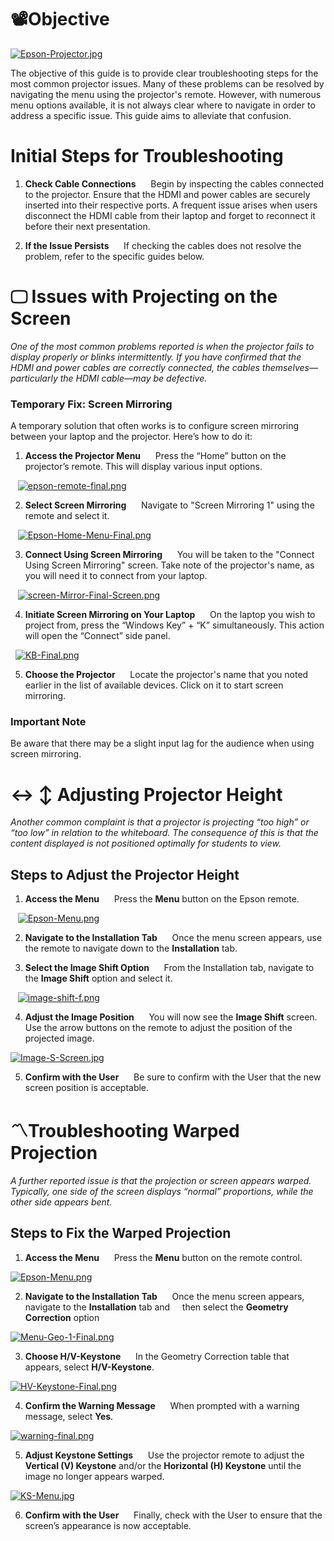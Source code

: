 #  📽️Objective

[![Epson-Projector.jpg](https://i.postimg.cc/jqgg2Y8t/Epson-Projector.jpg)](https://postimg.cc/BtFc7k9V)


The objective of this guide is to provide clear troubleshooting steps for the most common projector issues. Many of these problems can be resolved by navigating the menu using the projector's remote. However, with numerous menu options available, it is not always clear where to navigate in order to address a specific issue. This guide aims to alleviate that confusion.


# Initial Steps for Troubleshooting

1. **Check Cable Connections**  
   Begin by inspecting the cables connected to the projector. Ensure that the HDMI and power cables are securely inserted into their respective ports. A frequent issue arises when users disconnect the HDMI cable from their laptop and forget to reconnect it before their next presentation.

2. **If the Issue Persists**  
   If checking the cables does not resolve the problem, refer to the specific guides below.

# 🖵 Issues with Projecting on the Screen

*One of the most common problems reported is when the projector fails to display properly or blinks intermittently. If you have confirmed that the HDMI and power cables are correctly connected, the cables themselves—particularly the HDMI cable—may be defective.*

### Temporary Fix: Screen Mirroring

A temporary solution that often works is to configure screen mirroring between your laptop and the projector. Here’s how to do it:

1. **Access the Projector Menu**  
   Press the “Home” button on the projector’s remote. This will display various input options.

   [![epson-remote-final.png](https://i.postimg.cc/7LrK4RJ1/epson-remote-final.png)](https://postimg.cc/TKQVqC9h)

2. **Select Screen Mirroring**  
   Navigate to "Screen Mirroring 1" using the remote and select it.

   [![Epson-Home-Menu-Final.png](https://i.postimg.cc/L6nq46zR/Epson-Home-Menu-Final.png)](https://postimg.cc/YhB2b7ny)

3. **Connect Using Screen Mirroring**  
   You will be taken to the "Connect Using Screen Mirroring" screen. Take note of the projector's name, as you will need it to connect from your laptop.

   [![screen-Mirror-Final-Screen.png](https://i.postimg.cc/RZWbTfK8/screen-Mirror-Final-Screen.png)](https://postimg.cc/xXSRfXsy)

4. **Initiate Screen Mirroring on Your Laptop**  
   On the laptop you wish to project from, press the “Windows Key” + “K” simultaneously. This action will open the “Connect” side panel.

  [![KB-Final.png](https://i.postimg.cc/QN57cMFb/KB-Final.png)](https://postimg.cc/Lh9hp2BY)


5. **Choose the Projector**  
   Locate the projector's name that you noted earlier in the list of available devices. Click on it to start screen mirroring.

### Important Note
Be aware that there may be a slight input lag for the audience when using screen mirroring.

# ↔️ ↕️ Adjusting Projector Height

*Another common complaint is that a projector is projecting “too high” or “too low” in relation to the whiteboard. The consequence of this is that the content displayed is not positioned optimally for students to view.*

## Steps to Adjust the Projector Height

1. **Access the Menu**  
   Press the **Menu** button on the Epson remote.

   [![Epson-Menu.png](https://i.postimg.cc/ryZF8Qv3/Epson-Menu.png)](https://postimg.cc/YjgwRf2z)

2. **Navigate to the Installation Tab**  
   Once the menu screen appears, use the remote to navigate down to the **Installation** tab.

3. **Select the Image Shift Option**  
   From the Installation tab, navigate to the **Image Shift** option and select it.

   [![image-shift-f.png](https://i.postimg.cc/NM7D6yw2/image-shift-f.png)](https://postimg.cc/qhq20vqp)

4. **Adjust the Image Position**  
   You will now see the **Image Shift** screen. Use the arrow buttons on the remote to adjust the position of the projected image.

[![Image-S-Screen.jpg](https://i.postimg.cc/13kbMNbv/Image-S-Screen.jpg)](https://postimg.cc/68hHpTWZ)

5. **Confirm with the User**  
   Be sure to confirm with the User that the new screen position is acceptable.

# 〽️Troubleshooting Warped Projection

*A further reported issue is that the projection or screen appears warped. Typically, one side of the screen displays “normal” proportions, while the other side appears bent.*

## Steps to Fix the Warped Projection

1. **Access the Menu**  
   Press the **Menu** button on the remote control.

[![Epson-Menu.png](https://i.postimg.cc/ryZF8Qv3/Epson-Menu.png)](https://postimg.cc/YjgwRf2z)


2. **Navigate to the Installation Tab**  
   Once the menu screen appears, navigate to the **Installation** tab and
    then select the **Geometry Correction** option

[![Menu-Geo-1-Final.png](https://i.postimg.cc/9Qd9qWFS/Menu-Geo-1-Final.png)](https://postimg.cc/HrLnq1M4)

3. **Choose H/V-Keystone**  
   In the Geometry Correction table that appears, select **H/V-Keystone**.

[![HV-Keystone-Final.png](https://i.postimg.cc/2jxh6jyK/HV-Keystone-Final.png)](https://postimg.cc/NL55Cc16)

4. **Confirm the Warning Message**  
   When prompted with a warning message, select **Yes**.

[![warning-final.png](https://i.postimg.cc/FztvXQ5b/warning-final.png)](https://postimg.cc/vgvk5kmD)

5. **Adjust Keystone Settings**  
   Use the projector remote to adjust the **Vertical (V) Keystone** and/or the **Horizontal (H) Keystone** until the image no longer appears warped.

[![KS-Menu.jpg](https://i.postimg.cc/TP7m9tMv/KS-Menu.jpg)](https://postimg.cc/gwhncq2g)

6. **Confirm with the User**  
   Finally, check with the User to ensure that the screen’s appearance is now acceptable.